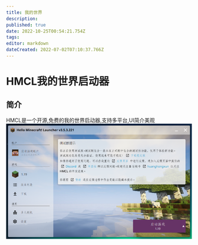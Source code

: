 ```yaml
---
title: 我的世界
description: 
published: true
date: 2022-10-25T00:54:21.754Z
tags: 
editor: markdown
dateCreated: 2022-07-02T07:10:37.766Z
---
```


# HMCL我的世界启动器
## 简介
HMCL是一个开源,免费的我的世界启动器,支持多平台,UI简介美观
![hmcljt.png](/游戏插图/hmcljt.png)